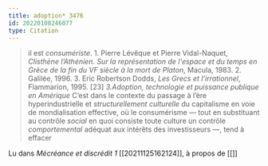 ```yaml
---
title: adoption* 3476
id: 20220108246077
type: Citation
---
```


> il est *consumériste*. 1. Pierre Lévêque et Pierre Vidal-Naquet, *Clisthène l’Athénien*. *Sur la représentation de l'espace et du temps en Grèce de la fin du VF siècle à la mort de Platon*, Macula, 1983. 2. Galilée, 1996. 3. Eric Robertson Dodds, *Les Grecs et l’irrationnel*, Flammarion, 1995. [23] *3.Adoption, technologie et puissance publique en Amérique* C’est dans le contexte du passage à l’ère hyperindustrielle et *structurellement culturelle* du capitalisme en voie de mondialisation effective, où le consumérisme — tout en substituant au contrôle *social* en quoi consiste toute culture un contrôle *comportemental* adéquat aux intérêts des investisseurs —, tend à effacer

Lu dans *Mécréance et discrédit 1* [[20211125162124]], à propos de [[]]